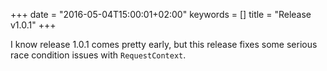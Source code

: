 +++
date = "2016-05-04T15:00:01+02:00"
keywords = []
title = "Release v1.0.1"
+++

I know release 1.0.1 comes pretty early, but this release fixes some serious race condition issues
with `RequestContext`.
